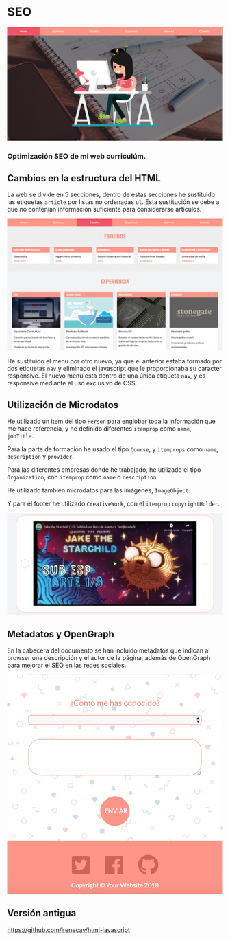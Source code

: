 # SEO

![](./css/images/1.png)

### Optimización SEO de mi web curriculúm.

## Cambios en la estructura del HTML
La web se divide en 5 secciones, dentro de estas secciones he sustituido las etiquetas `article` por listas no ordenadas `ul`. Esta sustitución se debe a que no contenían información suficiente para considerarse artículos. 

![](./css/images/2.png)

He sustituido el menu por otro nuevo, ya que el anterior estaba formado por dos etiquetas `nav` y eliminado el javascript que le proporcionaba su caracter responsive. El nuevo menu esta dentro de una única etiqueta `nav`, y es responsive mediante el uso exclusivo de CSS.

## Utilización de Microdatos
He utilizado un item del tipo `Person` para englobar toda la información que me hace referencia, y
he definido diferentes `itemprop` como `name`, `jobTitle`...

Para la parte de formación he usado el tipo `Course`, y `itemprops` como `name`, `description` y `provider`.

Para las diferentes empresas donde he trabajado, he utilizado el tipo `Organization`, con `itemprop` como `name` o `description`.

He utilizado también microdatos para las imágenes, `ImageObject`.

Y para el footer he utilizado `CreativeWork`, con el `itemprop` `copyrightHolder`.

![](./css/images/3.png)

## Metadatos y OpenGraph
En la cabecera del documento se han incluido metadatos que indican al browser una descripción y el autor de la página, además de OpenGraph para mejorar el SEO en las redes sociales.

![](./css/images/4.png)

## Versión antigua
https://github.com/irenecav/html-javascript







